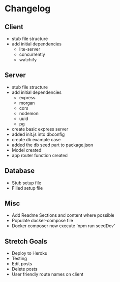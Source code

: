# Changelog

## Client

- stub file structure
- add initial dependencies
  - lite-server
  - concurrently
  - watchify

## Server

- stub file structure
- add initial dependencies
  - express
  - morgan
  - cors
  - nodemon
  - uuid
  - pg
- create basic express server
- added init.js into dbconfig
- create db example case
- added the db seed part to package.json
- Model created
- app router function created


## Database

- Stub setup file
- Filled setup file


## Misc

- Add Readme Sections and content where possible
- Populate docker-compose file
- Docker composer now execute 'npm run seedDev'

## Stretch Goals

- Deploy to Heroku
- Testing
- Edit posts
- Delete posts
- User friendly route names on client

